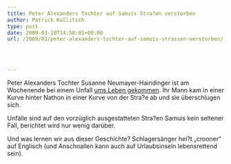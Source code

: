 ```yaml
---
title: Peter Alexanders Tochter auf Samuis Stra?en verstorben
author: Patrick Kollitsch
type: post
date: 2009-03-10T14:50:01+00:00
url: /2009/03/peter-alexanders-tochter-auf-samuis-strassen-verstorben/




---
```

Peter Alexanders Tochter Susanne Neumayer-Haindinger ist am Wochenende bei einem Unfall [ums Leben gekommen][1]. Ihr Mann kam in einer Kurve hinter Nathon in einer Kurve von der Stra?e ab und sie überschlugen sich.

Unfälle sind auf den vorzüglich ausgestatteten Stra?en Samuis kein seltener Fall, berichtet wird nur wenig darüber. 

Und was lernen wir aus dieser Geschichte? Schlagersänger hei?t &#8222;crooner&#8220; auf Englisch (und Anschnallen kann auch auf Urlaubsinseln lebensrettend sein).

 [1]: http://www.nationmultimedia.com/news/30097498/Daughter-of-famed-Austrian-crooner-dies-on-Samui